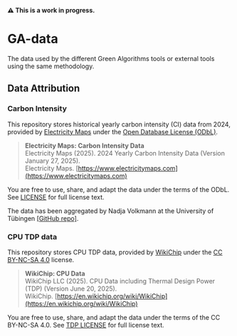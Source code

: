 __:warning: This is a work in progress.__

# GA-data
The data used by the different Green Algorithms tools or external tools using the same methodology.

## Data Attribution

### Carbon Intensity 

This repository stores historical yearly carbon intensity (CI) data from 2024, provided by [Electricity Maps](https://www.electricitymaps.com/) under the [Open Database License (ODbL)](https://opendatacommons.org/licenses/odbl/1-0/).  

> **Electricity Maps: Carbon Intensity Data**  
> Electricity Maps (2025). 2024 Yearly Carbon Intensity Data (Version January 27, 2025).  
> Electricity Maps. [https://www.electricitymaps.com](https://www.electricitymaps.com)

You are free to use, share, and adapt the data under the terms of the ODbL. See [LICENSE](v4.0_dev/carbon-intensity/electricitymap/LICENSE) for full license text.

The data has been aggregated by Nadja Volkmann at the University of Tübingen [[GitHub repo]](https://github.com/nadnein/Electricity_Maps_CI_Table).

### CPU TDP data

This repository stores CPU TDP data, provided by [WikiChip](https://en.wikichip.org/wiki/WikiChip) under the [CC BY-NC-SA 4.0](https://creativecommons.org/licenses/by-nc-sa/4.0/) license.  

> **WikiChip: CPU Data**  
> WikiChip LLC (2025). CPU Data including Thermal Design Power (TDP) (Version June 20, 2025).  
> WikiChip. [https://en.wikichip.org/wiki/WikiChip](https://en.wikichip.org/wiki/WikiChip)

You are free to use, share, and adapt the data under the terms of the CC BY-NC-SA 4.0. See [TDP LICENSE](v4.0_dev/chips/wikichips/LICENSE) for full license text.

